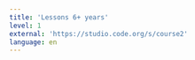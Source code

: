 ```yaml
---
title: 'Lessons 6+ years'
level: 1
external: 'https://studio.code.org/s/course2'
language: en
---
```

